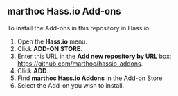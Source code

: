 ## marthoc Hass.io Add-ons

To install the Add-ons in this repository in Hass.io:
1. Open the **Hass.io** menu.
2. Click **ADD-ON STORE**.
3. Enter this URL in the **Add new repository by URL** box: https://github.com/marthoc/hassio-addons.
4. Click **ADD**.
5. Find **marthoc Hass.io Addons** in the Add-on Store.
6. Select the Add-on you wish to install.
